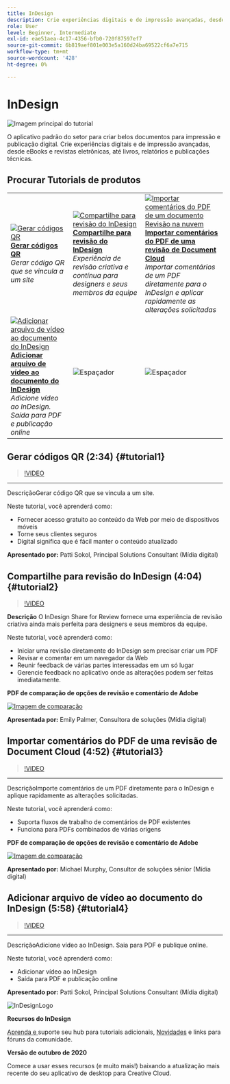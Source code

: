 ```yaml
---
title: InDesign
description: Crie experiências digitais e de impressão avançadas, desde eBooks e revistas eletrônicas, até livros, relatórios e publicações técnicas
role: User
level: Beginner, Intermediate
exl-id: eae51aea-4c17-4356-bfb0-720f87597ef7
source-git-commit: 6b819aef801e003e5a160d24ba69522cf6a7e715
workflow-type: tm+mt
source-wordcount: '428'
ht-degree: 0%

---
```


# InDesign

![Imagem principal do tutorial](../assets/InDesign.jpg)

O aplicativo padrão do setor para criar belos documentos para impressão e publicação digital. Crie experiências digitais e de impressão avançadas, desde eBooks e revistas eletrônicas, até livros, relatórios e publicações técnicas.

## Procurar Tutorials de produtos

<table style="table-layout:fixed">
<tr>
 <td>
    <a href="indesign.md#tutorial1">
        <img alt="Gerar códigos QR" src="../assets/InDesign_qrCodes_sokol_thumbnail.jpg" />
    </a>
    <div>
    <a href="indesign.md#tutorial1"><strong>Gerar códigos QR</strong></a>
    </div>
    <em>Gerar código QR que se vincula a um site</em>
    <br>
  </td>
  <td>
   <a href="indesign.md#tutorial2">
      <img alt="Compartilhe para revisão do InDesign" src="../assets/indesign_shareforreview_palmer_thumbnail.jpg" />
   </a>
    <div>
   <a href="indesign.md#tutorial2"><strong>Compartilhe para revisão do InDesign</strong></a>
    </div>
    <em>Experiência de revisão criativa e contínua para designers e seus membros da equipe</em>
    <br>
  </td>
  <td>
    <a href="indesign.md#tutorial3">
        <img alt="Importar comentários do PDF de um documento 
Revisão na nuvem" src="../assets/indesign_pdfcomments_murphy_thumbnail.jpg" />
    </a>
    <div>
    <a href="indesign.md#tutorial3"><strong>Importar comentários do PDF de uma revisão de Document Cloud</strong></a>
    </div>
    <em>Importar comentários de um PDF diretamente para o InDesign e aplicar rapidamente as alterações solicitadas</em>
    <br>
  </td>
</tr>
<tr>
<td>
   <a href="indesign.md#tutorial4">
      <img alt="Adicionar arquivo de vídeo ao documento do InDesign" src="../assets/indesign_video_sokol_thumbnail.jpg" />
   </a>
    <div>
   <a href="indesign.md#tutorial4"><strong>Adicionar arquivo de vídeo ao documento do InDesign</strong></a>
    </div>
    <em>Adicione vídeo ao InDesign. Saída para PDF e publicação online</em>
    <br>
  </td>
 <td>
    <img alt="Espaçador" src="../assets/Gray_thumbnail.png" />
    <div>
    <br>
 </td>
 <td>
    <img alt="Espaçador" src="../assets/Gray_thumbnail.png" />
    <div>
    <br>
 </td>
</tr>
</table>

## Gerar códigos QR (2:34) {#tutorial1}

>[!VIDEO](https://video.tv.adobe.com/v/326818?hidetitle=true)

****
DescriçãoGerar código QR que se vincula a um site.

Neste tutorial, você aprenderá como:
* Fornecer acesso gratuito ao conteúdo da Web por meio de dispositivos móveis
* Torne seus clientes seguros
* Digital significa que é fácil manter o conteúdo atualizado

**Apresentado por:**
Patti Sokol, Principal Solutions Consultant (Mídia digital)

## Compartilhe para revisão do InDesign (4:04) {#tutorial2}

>[!VIDEO](https://video.tv.adobe.com/v/326824?hidetitle=true)

**Descrição**
O InDesign Share for Review fornece uma experiência de revisão criativa ainda mais perfeita para designers e seus membros da equipe.

Neste tutorial, você aprenderá como:
* Iniciar uma revisão diretamente do InDesign sem precisar criar um PDF
* Revisar e comentar em um navegador da Web
* Reunir feedback de várias partes interessadas em um só lugar
* Gerencie feedback no aplicativo onde as alterações podem ser feitas imediatamente.

**PDF de comparação de opções de revisão e comentário de Adobe**

[![Imagem de comparação](../assets/ComparisonPDF_thumbnail_96.png)](../assets/Adobe_Review_and_Comment_Comparisons.pdf)

**Apresentada por:**
Emily Palmer, Consultora de soluções (Mídia digital)

## Importar comentários do PDF de uma revisão de Document Cloud (4:52) {#tutorial3}

>[!VIDEO](https://video.tv.adobe.com/v/326959?hidetitle=true)

****
DescriçãoImporte comentários de um PDF diretamente para o InDesign e aplique rapidamente as alterações solicitadas.

Neste tutorial, você aprenderá como:
* Suporta fluxos de trabalho de comentários de PDF existentes
* Funciona para PDFs combinados de várias origens

**PDF de comparação de opções de revisão e comentário de Adobe**

[![Imagem de comparação](../assets/ComparisonPDF_thumbnail_96.png)](../assets/Adobe_Review_and_Comment_Comparisons.pdf)

**Apresentado por:**
Michael Murphy, Consultor de soluções sênior (Mídia digital)

## Adicionar arquivo de vídeo ao documento do InDesign (5:58) {#tutorial4}

>[!VIDEO](https://video.tv.adobe.com/v/326757?hidetitle=true)

****
DescriçãoAdicione vídeo ao InDesign. Saia para PDF e publique online.

Neste tutorial, você aprenderá como:
* Adicionar vídeo ao InDesign
* Saída para PDF e publicação online

**Apresentado por:**
Patti Sokol, Principal Solutions Consultant (Mídia digital)

![InDesignLogo](../assets/id_appicon_96.png)

**Recursos do InDesign**

[Aprenda e ](https://helpx.adobe.com/support/indesign.html) suporte seu hub para tutoriais adicionais,  [Novidades](https://helpx.adobe.com/indesign/user-guide.html/indesign/using/whats-new.ug.html) e links para fóruns da comunidade.

**Versão de outubro de 2020**

Comece a usar esses recursos (e muito mais!) baixando a atualização mais recente do seu aplicativo de desktop para Creative Cloud.
